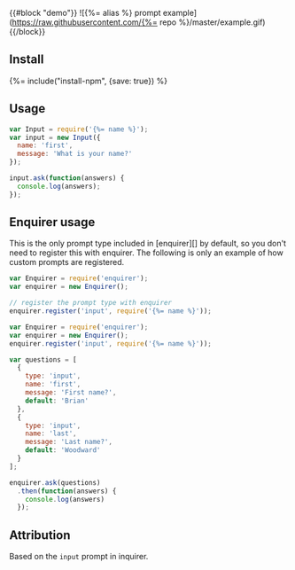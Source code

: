 {{#block "demo"}}
![{%= alias %} prompt example](https://raw.githubusercontent.com/{%= repo %}/master/example.gif)
{{/block}}

## Install
{%= include("install-npm", {save: true}) %}

## Usage

```js
var Input = require('{%= name %}');
var input = new Input({
  name: 'first',
  message: 'What is your name?'
});

input.ask(function(answers) {
  console.log(answers);
});
```

## Enquirer usage

This is the only prompt type included in [enquirer][] by default, so you don't need to register this with enquirer. The following is only an example of how custom prompts are registered.

```js
var Enquirer = require('enquirer');
var enquirer = new Enquirer();

// register the prompt type with enquirer
enquirer.register('input', require('{%= name %}'));
```

```js
var Enquirer = require('enquirer');
var enquirer = new Enquirer();
enquirer.register('input', require('{%= name %}'));

var questions = [
  {
    type: 'input',
    name: 'first',
    message: 'First name?',
    default: 'Brian'
  },
  {
    type: 'input',
    name: 'last',
    message: 'Last name?',
    default: 'Woodward'
  }
];

enquirer.ask(questions)
  .then(function(answers) {
    console.log(answers)
  });
```

## Attribution

Based on the `input` prompt in inquirer.